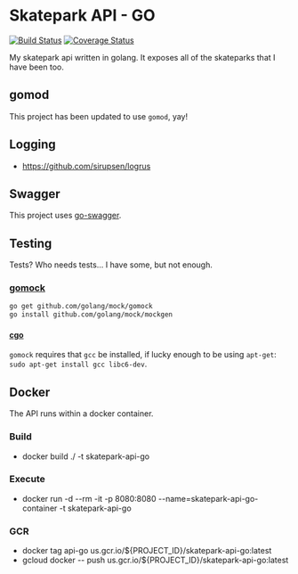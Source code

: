 # Skatepark API - GO #

[![Build Status](https://jenkins.derekpedersen.com/buildStatus/icon?job=derekpedersen/skatepark-api-go/master&style=plastic&.png)](https://jenkins.derekpedersen.com/job/derekpedersen/job/skatepark-api-go/job/master/)
[![Coverage Status](https://coveralls.io/repos/github/derekpedersen/skatepark-api-go/badge.png?branch=master)](https://coveralls.io/github/derekpedersen/skatepark-api-go)

My skatepark api written in golang. It exposes all of the skateparks that I have been too.

## gomod

This project has been updated to use `gomod`, yay!

## Logging ##

- https://github.com/sirupsen/logrus

## Swagger ##

This project uses [go-swagger](https://github.com/go-swagger/go-swagger).

## Testing ##

Tests? Who needs tests... I have some, but not enough.

### [gomock](https://github.com/golang/mock) ###

```bash
go get github.com/golang/mock/gomock
go install github.com/golang/mock/mockgen
```

#### [cgo](https://github.com/golang/go/wiki/cgo) ####

`gomock` requires that `gcc` be installed, if lucky enough to be using `apt-get`: `sudo apt-get install gcc libc6-dev`.

## Docker ##

The API runs within a docker container.

### Build ###

- docker build ./ -t skatepark-api-go

### Execute ###

- docker run -d --rm -it -p 8080:8080 --name=skatepark-api-go-container -t skatepark-api-go

### GCR ###

- docker tag api-go us.gcr.io/${PROJECT_ID}/skatepark-api-go:latest
- gcloud docker -- push us.gcr.io/${PROJECT_ID}/skatepark-api-go:latest